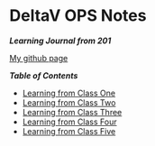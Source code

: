 # DeltaV OPS Notes 
***Learning Journal from 201*** 

[My github page](https://github.com/kaylalh)


***Table of Contents***
- [Learning from Class One](/class1.md)
- [Learning from Class Two](/class2.md)
- [Learning from Class Three](/class3.md)
- [Learning from Class Four](/class4.md)
- [Learning from Class Five](/class5.md)
